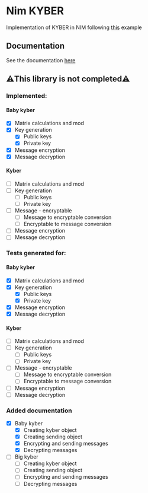 # Nim KYBER
Implementation of KYBER in NIM
following [this](https://crypto.stackexchange.com/questions/103754/kyber-and-dilithium-explained-to-primary-school-students) example

## Documentation
See the documentation [here](./docs/index.md)

## ⚠️This library is not completed⚠️
### Implemented:
#### Baby kyber
- [x] Matrix calculations and mod
- [x] Key generation
  - [x] Public keys
  - [x] Private key
- [x] Message encryption
- [x] Message decryption

#### Kyber
- [ ] Matrix calculations and mod
- [ ] Key generation
  - [ ] Public keys
  - [ ] Private key
- [ ] Message - encryptable
  - [ ] Message to encryptable conversion
  - [ ] Encryptable to message conversion
- [ ] Message encryption
- [ ] Message decryption

### Tests generated for:
#### Baby kyber
- [x] Matrix calculations and mod
- [x] Key generation
  - [x] Public keys
  - [x] Private key
- [x] Message encryption
- [x] Message decryption

#### Kyber
- [ ] Matrix calculations and mod
- [ ] Key generation
  - [ ] Public keys
  - [ ] Private key
- [ ] Message - encryptable
  - [ ] Message to encryptable conversion
  - [ ] Encryptable to message conversion
- [ ] Message encryption
- [ ] Message decryption

### Added documentation
- [x] Baby kyber
  - [x] Creating kyber object
  - [x] Creating sending object
  - [x] Encrypting and sending messages
  - [x] Decrypting messages

- [ ] Big kyber
  - [ ] Creating kyber object
  - [ ] Creating sending object
  - [ ] Encrypting and sending messages
  - [ ] Decrypting messages